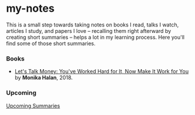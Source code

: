# my-notes

This is a small step towards taking notes on books I read, talks I watch, articles I study, and papers I love – recalling them right afterward by creating short summaries – helps a lot in my learning process. Here you'll find some of those short summaries.

### Books
* [Let's Talk Money: You've Worked Hard for It, Now Make It Work for You](books/lets-talk-money.md) by **Monika Halan**, 2018.




### Upcoming 
[Upcoming Summaries](/upcoming.md)
